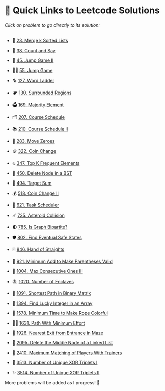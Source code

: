 # 🔗 Quick Links to Leetcode Solutions

###### Click on problem to go directly to its solution:

- 🧩 [23. Merge k Sorted Lists](https://github.com/Spidey00007/Leetcode_Solutions/blob/main/1%20-%20500/23.%20Merge%20k%20Sorted%20Lists.md)

- 🔢 [38. Count and Say](https://github.com/Spidey00007/Leetcode_Solutions/blob/main/1%20-%20500/38.%20Count%20and%20Say.md)

- 🦘 [45. Jump Game II](https://github.com/Spidey00007/Leetcode_Solutions/blob/main/1%20-%20500/45.%20Jump%20Game%20II.md)

- 🏃‍♂️ [55. Jump Game](https://github.com/Spidey00007/Leetcode_Solutions/blob/main/1%20-%20500/55.%20Jump%20Game.md)

- 🪜 [127. Word Ladder]()

- 🏕️ [130. Surrounded Regions]()

- 🗳️ [169. Majority Element]()

- 🗂️ [207. Course Schedule]()

- 📚 [210. Course Schedule II]()

- 🚚 [283. Move Zeroes](https://github.com/Spidey00007/Leetcode_Solutions/blob/main/1%20-%20500/283.%20Move%20Zeroes.md)

- 🪙 [322. Coin Change](https://github.com/Spidey00007/Leetcode_Solutions/blob/main/1%20-%20500/322.%20Coin%20Change.md)

- 🔝 [347. Top K Frequent Elements](https://github.com/Spidey00007/Leetcode_Solutions/blob/main/1%20-%20500/347.%20Top%20K%20Frequent%20Elements.md)

- 🌲 [450. Delete Node in a BST](https://github.com/Spidey00007/Leetcode_Solutions/blob/main/1%20-%20500/450.%20Delete%20Node%20in%20a%20BST.md)

- 🎯 [494. Target Sum](https://github.com/Spidey00007/Leetcode_Solutions/blob/main/1%20-%20500/494.%20Target%20Sum.md)

- 💰 [518. Coin Change II](https://github.com/Spidey00007/Leetcode_Solutions/blob/main/501%20-%201000/518.%20Coin%20Change%20II.md)

- 📝 [621. Task Scheduler](https://github.com/Spidey00007/Leetcode_Solutions/blob/main/501%20-%201000/621.%20Task%20Scheduler.md)

- ☄️ [735. Asteroid Collision](https://github.com/Spidey00007/Leetcode_Solutions/blob/main/501%20-%201000/735.%20Asteroid%20Collision.md)

- 🌓 [785. Is Graph Bipartite?]()

- 🛡️ [802. Find Eventual Safe States]()

- 🃏 [846. Hand of Straights](https://github.com/Spidey00007/Leetcode_Solutions/blob/main/501%20-%201000/846.%20Hand%20of%20Straights.md)

- 🧪 [921. Minimum Add to Make Parentheses Valid](https://github.com/Spidey00007/Leetcode_Solutions/blob/main/501%20-%201000/921.%20Minimum%20Add%20to%20Make%20Parentheses%20Valid.md)

- 🚀 [1004. Max Consecutive Ones III](https://github.com/Spidey00007/Leetcode_Solutions/blob/main/1001%20-%201500/1004.%20Max%20Consecutive%20Ones%20III.md)

- 🏝️ [1020. Number of Enclaves]()

- 🚶 [1091. Shortest Path in Binary Matrix]()

- 🎰 [1394. Find Lucky Integer in an Array]()

- 🎨 [1578. Minimum Time to Make Rope Colorful]()

- 🧗‍♂️ [1631. Path With Minimum Effort]()

- 🧭 [1926. Nearest Exit from Entrance in Maze](https://github.com/Spidey00007/Leetcode_Solutions/blob/main/1501%20-%202000/1926.%20Nearest%20Exit%20from%20Entrance%20in%20Maze.md)

- 🧹 [2095. Delete the Middle Node of a Linked List](https://github.com/Spidey00007/Leetcode_Solutions/blob/main/2001%20-%202500/2095.%20Delete%20the%20Middle%20Node%20of%20a%20Linked%20List.md)

- 🤝 [2410. Maximum Matching of Players With Trainers]()

- 🧩 [3513. Number of Unique XOR Triplets I](https://github.com/Spidey00007/Leetcode_Solutions/blob/main/3501%20-%204000/3513.%20Number%20of%20Unique%20XOR%20Triplets%20I.md)

- ✨ [3514. Number of Unique XOR Triplets II](https://github.com/Spidey00007/Leetcode_Solutions/blob/main/3501%20-%204000/3514.%20Number%20of%20Unique%20XOR%20Triplets%20II.md)

More problems will be added as I progress! 🌱
